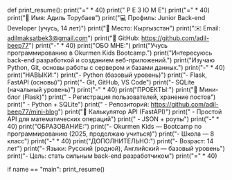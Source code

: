 def print_resume():
    print("=" * 40)
    print("           Р Е З Ю М Е")
    print("=" * 40)
    print("👤 Имя:       Адиль Торубаев")
    print("💻 Профиль:   Junior Back-end Developer (учусь, 14 лет)")
    print("📍 Место:     Кыргызстан")
    print("✉️ Email:     adilmaksatbek3@gmail.com")
    print("🔗 GitHub:    https://github.com/adil-beep77")
    print("-" * 40)
    print("ОБО МНЕ:")
    print("Учусь программированию в Okurmen Kids Bootcamp.")
    print("Интересуюсь back-end разработкой и созданием веб-приложений.")
    print("Изучаю Python, Git, основы работы с сервером и базами данных.")
    print("-" * 40)
    print("НАВЫКИ:")
    print("- Python (базовый уровень)")
    print("- Flask, FastAPI (основы)")
    print("- Git, GitHub, VS Code")
    print("- SQLite (начальный уровень)")
    print("-" * 40)
    print("ПРОЕКТЫ:")
    print("📌 Мини-блог (Flask)")
    print("   - Регистрация пользователей, хранение постов")
    print("   - Python + SQLite")
    print("   - Репозиторий: https://github.com/adil-beep77/mini-blog")
    print("📌 Калькулятор API (FastAPI)")
    print("   - Простой API для математических операций")
    print("   - JSON + роуты")
    print("-" * 40)
    print("ОБРАЗОВАНИЕ:")
    print("- Okurmen Kids — Bootcamp по программированию (2025, продолжаю учиться)")
    print("- Школа — 8 класс")
    print("-" * 40)
    print("ДОПОЛНИТЕЛЬНО:")
    print("- Возраст: 14 лет")
    print("- Языки: Русский (родной), Английский — базовый уровень")
    print("- Цель: стать сильным back-end разработчиком")
    print("=" * 40)


if name == "main":
    print_resume()
